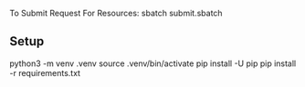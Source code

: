 To Submit Request For Resources: 
    sbatch submit.sbatch




## Setup
python3 -m venv .venv
source .venv/bin/activate
pip install -U pip
pip install -r requirements.txt